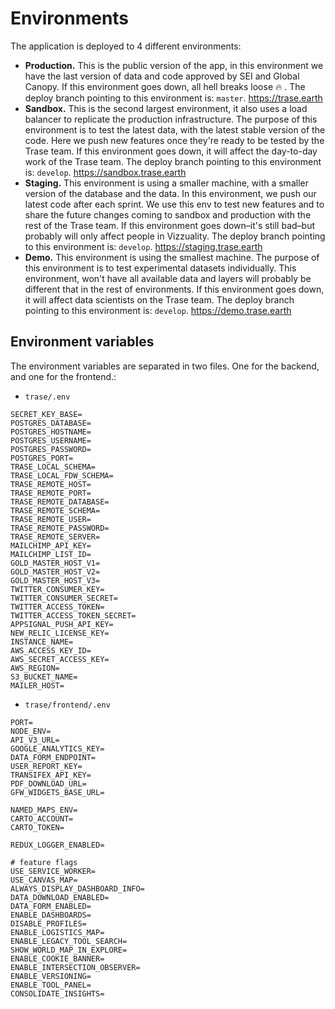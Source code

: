 # Environments
The application is deployed to 4 different environments:

- **Production.** This is the public version of the app, in this environment we have the last version of data and code approved by SEI and Global Canopy. If this environment goes down, all hell breaks loose 🔥 . The deploy branch pointing to this environment is: `master`. https://trase.earth
- **Sandbox.** This is the second largest environment, it also uses a load balancer to replicate the production infrastructure. The purpose of this environment is to test the latest data, with the latest stable version of the code. Here we push new features once they're ready to be tested by the Trase team. If this environment goes down, it will affect the day-to-day work of the Trase team. The deploy branch pointing to this environment is: `develop`. https://sandbox.trase.earth
- **Staging.** This environment is using a smaller machine, with a smaller version of the database and the data. In this environment, we push our latest code after each sprint. We use this env to test new features and to share the future changes coming to sandbox and production with the rest of the Trase team. If this environment goes down–it's still bad–but probably will only affect people in Vizzuality. The deploy branch pointing to this environment is: `develop`. https://staging.trase.earth
- **Demo.** This environment is using the smallest machine. The purpose of this environment is to test experimental datasets individually. This environment, won't have all available data and layers will probably be different that in the rest of environments. If this environment goes down, it will affect data scientists on the Trase team.  The deploy branch pointing to this environment is: `develop`. https://demo.trase.earth

## Environment variables
The environment variables are separated in two files. One for the backend, and one for the frontend.:

- `trase/.env`
```
SECRET_KEY_BASE=
POSTGRES_DATABASE=
POSTGRES_HOSTNAME=
POSTGRES_USERNAME=
POSTGRES_PASSWORD=
POSTGRES_PORT=
TRASE_LOCAL_SCHEMA=
TRASE_LOCAL_FDW_SCHEMA=
TRASE_REMOTE_HOST=
TRASE_REMOTE_PORT=
TRASE_REMOTE_DATABASE=
TRASE_REMOTE_SCHEMA=
TRASE_REMOTE_USER=
TRASE_REMOTE_PASSWORD=
TRASE_REMOTE_SERVER=
MAILCHIMP_API_KEY=
MAILCHIMP_LIST_ID=
GOLD_MASTER_HOST_V1=
GOLD_MASTER_HOST_V2=
GOLD_MASTER_HOST_V3=
TWITTER_CONSUMER_KEY=
TWITTER_CONSUMER_SECRET=
TWITTER_ACCESS_TOKEN=
TWITTER_ACCESS_TOKEN_SECRET=
APPSIGNAL_PUSH_API_KEY=
NEW_RELIC_LICENSE_KEY=
INSTANCE_NAME=
AWS_ACCESS_KEY_ID=
AWS_SECRET_ACCESS_KEY=
AWS_REGION=
S3_BUCKET_NAME=
MAILER_HOST=
```
- `trase/frontend/.env`
```
PORT=
NODE_ENV=
API_V3_URL=
GOOGLE_ANALYTICS_KEY=
DATA_FORM_ENDPOINT=
USER_REPORT_KEY=
TRANSIFEX_API_KEY=
PDF_DOWNLOAD_URL=
GFW_WIDGETS_BASE_URL=

NAMED_MAPS_ENV=
CARTO_ACCOUNT=
CARTO_TOKEN=

REDUX_LOGGER_ENABLED=

# feature flags
USE_SERVICE_WORKER=
USE_CANVAS_MAP=
ALWAYS_DISPLAY_DASHBOARD_INFO=
DATA_DOWNLOAD_ENABLED=
DATA_FORM_ENABLED=
ENABLE_DASHBOARDS=
DISABLE_PROFILES=
ENABLE_LOGISTICS_MAP=
ENABLE_LEGACY_TOOL_SEARCH=
SHOW_WORLD_MAP_IN_EXPLORE=
ENABLE_COOKIE_BANNER=
ENABLE_INTERSECTION_OBSERVER=
ENABLE_VERSIONING=
ENABLE_TOOL_PANEL=
CONSOLIDATE_INSIGHTS=
```